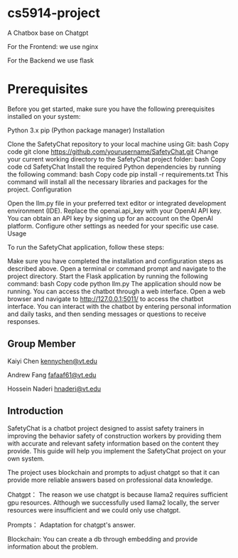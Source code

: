 # cs5914-project
A Chatbox base on Chatgpt

For the Frontend:
we use nginx

For the Backend
we use flask

# Prerequisites

Before you get started, make sure you have the following prerequisites installed on your system:

Python 3.x
pip (Python package manager)
Installation

Clone the SafetyChat repository to your local machine using Git:
bash
Copy code
git clone https://github.com/yourusername/SafetyChat.git
Change your current working directory to the SafetyChat project folder:
bash
Copy code
cd SafetyChat
Install the required Python dependencies by running the following command:
bash
Copy code
pip install -r requirements.txt
This command will install all the necessary libraries and packages for the project.
Configuration

Open the llm.py file in your preferred text editor or integrated development environment (IDE).
Replace the openai.api_key with your OpenAI API key. You can obtain an API key by signing up for an account on the OpenAI platform.
Configure other settings as needed for your specific use case.
Usage

To run the SafetyChat application, follow these steps:

Make sure you have completed the installation and configuration steps as described above.
Open a terminal or command prompt and navigate to the project directory.
Start the Flask application by running the following command:
bash
Copy code
python llm.py
The application should now be running. You can access the chatbot through a web interface.
Open a web browser and navigate to http://127.0.0.1:5011/ to access the chatbot interface.
You can interact with the chatbot by entering personal information and daily tasks, and then sending messages or questions to receive responses.

## Group Member
Kaiyi Chen kennychen@vt.edu

Andrew Fang fafaaf61@vt.edu

Hossein Naderi hnaderi@vt.edu

## Introduction
SafetyChat is a chatbot project designed to assist safety trainers in improving the behavior safety of construction workers by providing them with accurate and relevant safety information based on the content they provide. This guide will help you implement the SafetyChat project on your own system.

The project uses blockchain and prompts to adjust chatgpt so that it can provide more reliable answers based on professional data knowledge.

Chatgpt：
The reason we use chatgpt is because llama2 requires sufficient gpu resources. Although we successfully used llama2 locally, the server resources were insufficient and we could only use chatgpt.

Prompts：
Adaptation for chatgpt's answer.

Blockchain:
You can create a db through embedding and provide information about the problem.
